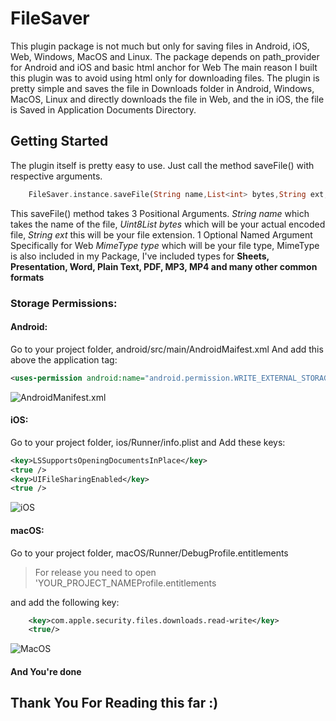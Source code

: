 # FileSaver

This plugin package is not much but only for saving files in Android, iOS, Web, Windows, MacOS and Linux.
The package depends on path_provider for Android and iOS and basic html anchor for Web
The main reason I built this plugin was to avoid using html only for downloading files.
The plugin is pretty simple and saves the file in Downloads folder in Android, Windows, MacOS, Linux and directly downloads the file in Web, and the in iOS, the file is Saved in Application Documents Directory.

## Getting Started

The plugin itself is pretty easy to use.
Just call the method saveFile() with respective arguments.

```dart
    FileSaver.instance.saveFile(String name,List<int> bytes,String ext, mimeType: MimeType);
```


This saveFile() method takes 3 Positional Arguments.
_String name_ which takes the name of the file, _Uint8List bytes_ which will be your actual encoded file, _String ext_ this will be your file extension.
1 Optional Named Argument Specifically for Web _MimeType type_ which will be your file type,
MimeType is also included in my Package, I've included types for **Sheets, Presentation, Word, Plain Text, PDF, MP3, MP4 and many other common formats**

### Storage Permissions:
#### Android:
Go to your project folder, android/src/main/AndroidMaifest.xml
And add this above the application tag:
```xml
<uses-permission android:name="android.permission.WRITE_EXTERNAL_STORAGE"/>
```
![AndroidManifest.xml](https://raw.githubusercontent.com/incrediblezayed/file_saver/e43220a4b49dd6f3316adce7ccb808264538b3ad/images/android.png)

#### iOS:
Go to your project folder, ios/Runner/info.plist and Add these keys:
```xml
<key>LSSupportsOpeningDocumentsInPlace</key>
<true />
<key>UIFileSharingEnabled</key>
<true />
```
![iOS](https://raw.githubusercontent.com/incrediblezayed/file_saver/main/images/ios.png)

#### macOS:
Go to your project folder, macOS/Runner/DebugProfile.entitlements
> For release you need to open 'YOUR_PROJECT_NAMEProfile.entitlements

and add the following key:
```xml
	<key>com.apple.security.files.downloads.read-write</key>
	<true/>
```
![MacOS](https://raw.githubusercontent.com/incrediblezayed/file_saver/main/images/macos.png)


#### And You're done

## Thank You For Reading this far :)